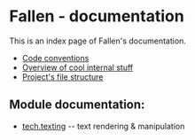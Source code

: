 # Fallen - documentation

This is an index page of Fallen's documentation.

- [Code conventions](/docs/conventions.md)
- [Overview of cool internal stuff](/docs/cool_stuff.md)
- [Project's file structure](/docs/file_structure.md)

## Module documentation:

- [tech.texting](/tech/_docs/texting.md) -- text rendering & manipulation
